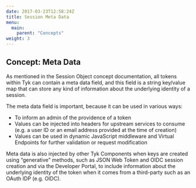 ```yaml
---
date: 2017-03-23T12:58:24Z
title: Session Meta Data
menu:
  main:
    parent: "Concepts"
weight: 3 
---
```


## Concept: Meta Data

As mentioned in the Session Object concept documentation, all tokens within Tyk can contain a meta data field, and this field is a string key/value map that can store any kind of information about the underlying identity of a session.

The meta data field is important, because it can be used in various ways:

* To inform an admin of the providence of a token
* Values can be injected into headers for upstream services to consume (e.g. a user ID or an email address provided at the time of creation)
* Values can be used in dynamic JavaScript middleware and Virtual Endpoints for further validation or request modification

Meta data is also injected by other Tyk Components when keys are created using “generative” methods, such as JSON Web Token and OIDC session creation and via the Developer Portal, to include information about the underlying identity of the token when it comes from a third-party such as an OAuth IDP (e.g. OIDC).

